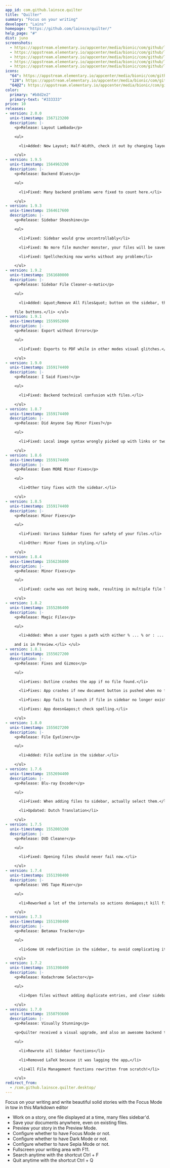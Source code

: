 ```yaml
---
app_id: com.github.lainsce.quilter
title: "Quilter"
summary: "Focus on your writing"
developer: "Lains"
homepage: "https://github.com/lainsce/quilter/"
help_page: "#"
dist: juno
screenshots:
  - https://appstream.elementary.io/appcenter/media/bionic/com/github/lainsce.quilter/9332BDD805362472B5B6E19175BB2EBB/screenshots/image-1_orig.png
  - https://appstream.elementary.io/appcenter/media/bionic/com/github/lainsce.quilter/9332BDD805362472B5B6E19175BB2EBB/screenshots/image-2_orig.png
  - https://appstream.elementary.io/appcenter/media/bionic/com/github/lainsce.quilter/9332BDD805362472B5B6E19175BB2EBB/screenshots/image-3_orig.png
  - https://appstream.elementary.io/appcenter/media/bionic/com/github/lainsce.quilter/9332BDD805362472B5B6E19175BB2EBB/screenshots/image-4_orig.png
  - https://appstream.elementary.io/appcenter/media/bionic/com/github/lainsce.quilter/9332BDD805362472B5B6E19175BB2EBB/screenshots/image-5_orig.png
icons:
  "64": https://appstream.elementary.io/appcenter/media/bionic/com/github/lainsce.quilter/9332BDD805362472B5B6E19175BB2EBB/icons/64x64/com.github.lainsce.quilter_com.github.lainsce.quilter.png
  "128": https://appstream.elementary.io/appcenter/media/bionic/com/github/lainsce.quilter/9332BDD805362472B5B6E19175BB2EBB/icons/128x128/com.github.lainsce.quilter_com.github.lainsce.quilter.png
  "64@2": https://appstream.elementary.io/appcenter/media/bionic/com/github/lainsce.quilter/9332BDD805362472B5B6E19175BB2EBB/icons/64x64@2/com.github.lainsce.quilter_com.github.lainsce.quilter.png
color:
  primary: "#b8d2e2"
  primary-text: "#333333"
price: 10
releases:
- version: 2.0.0
  unix-timestamp: 1567123200
  description: |-
    <p>Release: Layout Lambada</p>

    <ul>

      <li>Added: New Layout; Half-Width, check it out by changing layouts on the statusbar.</li>

    </ul>
- version: 1.9.5
  unix-timestamp: 1564963200
  description: |-
    <p>Release: Backend Blues</p>

    <ul>

      <li>Fixed: Many backend problems were fixed to count here.</li>

    </ul>
- version: 1.9.3
  unix-timestamp: 1564617600
  description: |-
    <p>Release: Sidebar Shoeshine</p>

    <ul>

      <li>Fixed: Sidebar would grow uncontrollably</li>

      <li>Fixed: No more file muncher monster, your files will be saved and taken care of. (Bleak Grey [@bleakgrey])</li>

      <li>Fixed: Spellchecking now works without any problem</li>

    </ul>
- version: 1.9.2
  unix-timestamp: 1561680000
  description: |-
    <p>Release: Sidebar File Cleaner-o-matic</p>

    <ul>

      <li>Added: &quot;Remove All Files&quot; button on the sidebar, this way, no files will be harmed with the old close

    file buttons.</li> </ul>
- version: 1.9.1
  unix-timestamp: 1559952000
  description: |-
    <p>Release: Export without Errors</p>

    <ul>

      <li>Fixed: Exports to PDF while in other modes visual glitches.</li>

    </ul>
- version: 1.9.0
  unix-timestamp: 1559174400
  description: |-
    <p>Release: I Said Fixes!</p>

    <ul>

      <li>Fixed: Backend technical confusion with files.</li>

    </ul>
- version: 1.8.7
  unix-timestamp: 1559174400
  description: |-
    <p>Release: Did Anyone Say Minor Fixes?</p>

    <ul>

      <li>Fixed: Local image syntax wrongly picked up with links or two : in succession.</li>

    </ul>
- version: 1.8.6
  unix-timestamp: 1559174400
  description: |-
    <p>Release: Even MORE Minor Fixes</p>

    <ul>

      <li>Other tiny fixes with the sidebar.</li>

    </ul>
- version: 1.8.5
  unix-timestamp: 1559174400
  description: |-
    <p>Release: Minor Fixes</p>

    <ul>

      <li>Fixed: Various Sidebar fixes for safety of your files.</li>

      <li>Other: Minor fixes in styling.</li>

    </ul>
- version: 1.8.4
  unix-timestamp: 1556236800
  description: |-
    <p>Release: Minor Fixes</p>

    <ul>

      <li>Fixed: cache was not being made, resulting in multiple file loss afterwards with many operations.</li>

    </ul>
- version: 1.8.2
  unix-timestamp: 1555286400
  description: |-
    <p>Release: Magic Files</p>

    <ul>

      <li>Added: When a user types a path with either % ... % or : ... : to a file or image respectively, it is embedded,

    and is in Preview.</li> </ul>
- version: 1.8.1
  unix-timestamp: 1555027200
  description: |-
    <p>Release: Fixes and Gizmos</p>

    <ul>

      <li>Fixes: Outline crashes the app if no file found.</li>

      <li>Fixes: App crashes if new document button is pushed when no files are in the sidebar.</li>

      <li>Fixes: App fails to launch if file in sidebar no longer exists.</li>

      <li>Fixes: App doesn&apos;t check spelling.</li>

    </ul>
- version: 1.8.0
  unix-timestamp: 1555027200
  description: |-
    <p>Release: File Eyeliner</p>

    <ul>

      <li>Added: File outline in the sidebar.</li>

    </ul>
- version: 1.7.6
  unix-timestamp: 1552694400
  description: |-
    <p>Release: Blu-ray Encoder</p>

    <ul>

      <li>Fixed: When adding files to sidebar, actually select them.</li>

      <li>Updated: Dutch Translation</li>

    </ul>
- version: 1.7.5
  unix-timestamp: 1552003200
  description: |-
    <p>Release: DVD Cleaner</p>

    <ul>

      <li>Fixed: Opening files should never fail now.</li>

    </ul>
- version: 1.7.4
  unix-timestamp: 1551398400
  description: |-
    <p>Release: VHS Tape Mixer</p>

    <ul>

      <li>Reworked a lot of the internals so actions don&apos;t kill files. [Adam Bieńkowski - @donadigo]</li>

    </ul>
- version: 1.7.3
  unix-timestamp: 1551398400
  description: |-
    <p>Release: Betamax Tracker</p>

    <ul>

      <li>Some UX redefinition in the sidebar, to avoid complicating it.</li>

    </ul>
- version: 1.7.2
  unix-timestamp: 1551398400
  description: |-
    <p>Release: Kodachrome Selector</p>

    <ul>

      <li>Open files without adding duplicate entries, and clear sidebar is you really need to (it has a confirm dialog).</li>

    </ul>
- version: 1.7.0
  unix-timestamp: 1550793600
  description: |-
    <p>Release: Visually Stunning</p>

    <p>Quilter received a visual upgrade, and also an awesome backend tuneup.</p>

    <ul>

      <li>Rewrote all Sidebar functions</li>

      <li>Removed LaTeX because it was lagging the app…</li>

      <li>All File Management functions rewritten from scratch!</li>

    </ul>
redirect_from:
  - /com.github.lainsce.quilter.desktop/
---
```


<p>Focus on your writing and write beautiful solid stories with the Focus Mode in tow in this Markdown editor</p>
<ul>
  <li>Work on a story, one file displayed at a time, many files sidebar&apos;d.</li>
  <li>Save your documents anywhere, even on existing files.</li>
  <li>Preview your story in the Preview Mode.</li>
  <li>Configure whether to have Focus Mode or not.</li>
  <li>Configure whether to have Dark Mode or not.</li>
  <li>Configure whether to have Sepia Mode or not.</li>
  <li>Fullscreen your writing area with F11.</li>
  <li>Search anytime with the shortcut Ctrl + F</li>
  <li>Quit anytime with the shortcut Ctrl + Q</li>
</ul>